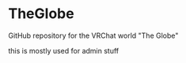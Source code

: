 # TheGlobe

GitHub repository for the VRChat world "The Globe"

this is mostly used for admin stuff
